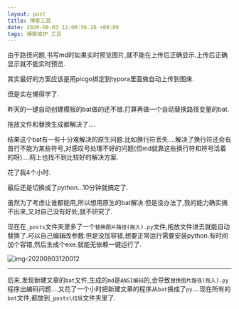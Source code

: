 ```yaml
---
layout: post
title: 博客工具
date: 2020-08-03 12:00:56.26 +08:00
tags: 博客维护 工具
---
```


由于路径问题,书写md时如果实时预览图片,就不能在上传后正确显示.上传后正确显示就不能实时预览. 

其实最好的方案应该是用picgo绑定到typora里面做自动上传到图床.

但是实在懒得学了.

昨天的一键自动创建模板的bat做的还不错.打算再做一个自动替换路径变量的bat.

拖放文件和替换生成都解决了....

结果这个bat有一些十分难解决的原生问题.比如换行符丢失....解决了换行符还会有首行不能为某些符号,对感叹号处理不好的问题(但md就靠这些换行符和符号活着的呀)....网上也找不到比较好的解决方案.

花了我4个小时.

最后还是切换成了python...10分钟就搞定了.

虽然为了考虑让谁都能用,所以想用原生的bat解决.但是没办法了,我的能力确实搞不出来,又对自己没有好处,就不研究了.

现在在`_posts`文件夹里多了一个`替换图片路径(拖入).py`文件,拖放文件进去就能自动替换了.可以自己编辑改参数.但是没加容错,想要正常运行需要安装python.有时间加个容错,然后生成个exe.就能无依赖一键运行了.

![img-20200803120012]({{site.pimg}}img-20200803120012.png)

---

后来,发现新建文章的`bat`文件,生成的`md`是`ANSI编码`的,会导致`替换图片路径(拖入).py`程序出编码问题....又花了一个小时把新建文章的程序从`bat`换成了`py`....现在所有的`bat`文件,都放到`_posts\垃圾`文件夹里了.